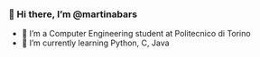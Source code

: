 ### 👋 Hi there, I’m @martinabars
- 👀 I’m a Computer Engineering student at Politecnico di Torino
- 🌱 I’m currently learning Python, C, Java
